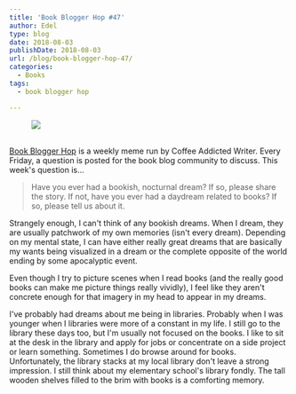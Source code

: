 ```yaml
---
title: 'Book Blogger Hop #47'
author: Edel
type: blog
date: 2018-08-03
publishDate: 2018-08-03
url: /blog/book-blogger-hop-47/
categories:
  - Books
tags:
  - book blogger hop

---
```

<figure><a rel="_nofollow" href="http://www.coffeeaddictedwriter.com/p/blog-page.html"><img src="https://i1.wp.com/3.bp.blogspot.com/-2bKizvp-A9w/WEjGAM4OjJI/AAAAAAAAV50/nU3xHQNtvSQQ8dRsB8OueG061E99KPrYACLcB/s1600/Book%2BBlogger%2BHop%2B%2528Final%2529.png?w=663&#038;ssl=1" data-recalc-dims="1" /></a></figure> 

<a rel="_nofollow" href="http://www.coffeeaddictedwriter.com/p/blog-page.html"></a>

<a rel="_nofollow" href="http://www.coffeeaddictedwriter.com/p/blog-page.html"><br /> </a><a rel="_nofollow" href="http://www.coffeeaddictedwriter.com/p/blog-page.html">Book Blogger Hop</a> is a weekly meme run by Coffee Addicted Writer. Every Friday, a question is posted for the book blog community to discuss. This week's question is&#8230;

> Have you ever had a bookish, nocturnal dream? If so, please share the story. If not, have you ever had a daydream related to books? If so, please tell us about it.

Strangely enough, I can't think of any bookish dreams. When I dream, they are usually patchwork of my own memories (isn't every dream). Depending on my mental state, I can have either really great dreams that are basically my wants being visualized in a dream or the complete opposite of the world ending by some apocalyptic event.

Even though I try to picture scenes when I read books (and the really good books can make me picture things really vividly), I feel like they aren't concrete enough for that imagery in my head to appear in my dreams. 

I've probably had dreams about me being in libraries. Probably when I was younger when I libraries were more of a constant in my life. I still go to the library these days too, but I'm usually not focused on the books. I like to sit at the desk in the library and apply for jobs or concentrate on a side project or learn something. Sometimes I do browse around for books. Unfortunately, the library stacks at my local library don't leave a strong impression. I still think about my elementary school's library fondly. The tall wooden shelves filled to the brim with books is a comforting memory.  